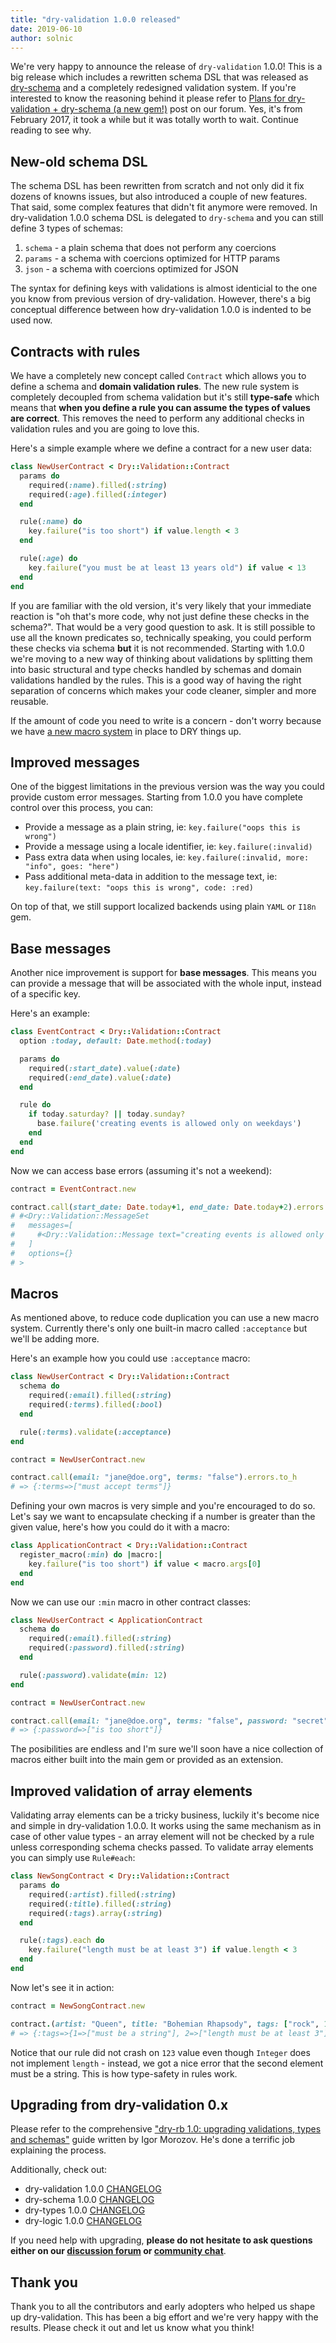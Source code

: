 ```yaml
---
title: "dry-validation 1.0.0 released"
date: 2019-06-10
author: solnic
---
```


We're very happy to announce the release of `dry-validation` 1.0.0! This is a big release which includes a rewritten schema DSL that was released as [dry-schema](/gems/dry-schema) and a completely redesigned validation system. If you're interested to know the reasoning behind it please refer to [Plans for dry-validation + dry-schema (a new gem!)](https://discourse.dry-rb.org/t/plans-for-dry-validation-dry-schema-a-new-gem/215) post on our forum. Yes, it's from February 2017, it took a while but it was totally worth to wait. Continue reading to see why.

## New-old schema DSL

The schema DSL has been rewritten from scratch and not only did it fix dozens of knowns issues, but also introduced a couple of new features. That said, some complex features that didn't fit anymore were removed. In dry-validation 1.0.0 schema DSL is delegated to `dry-schema` and you can still define 3 types of schemas:

1. `schema` - a plain schema that does not perform any coercions
1. `params` - a schema with coercions optimized for HTTP params
1. `json` - a schema with coercions optimized for JSON

The syntax for defining keys with validations is almost identicial to the one you know from previous version of dry-validation. However, there's a big conceptual difference between how dry-validation 1.0.0 is indented to be used now.

## Contracts with rules

We have a completely new concept called `Contract` which allows you to define a schema and **domain validation rules**. The new rule system is completely decoupled from schema validation but it's still **type-safe** which means that **when you define a rule you can assume the types of values are correct**. This removes the need to perform any additional checks in validation rules and you are going to love this.

Here's a simple example where we define a contract for a new user data:

```ruby
class NewUserContract < Dry::Validation::Contract
  params do
    required(:name).filled(:string)
    required(:age).filled(:integer)
  end

  rule(:name) do
    key.failure("is too short") if value.length < 3
  end

  rule(:age) do
    key.failure("you must be at least 13 years old") if value < 13
  end
end
```

If you are familiar with the old version, it's very likely that your immediate reaction is "oh that's more code, why not just define these checks in the schema?". That would be a very good question to ask. It is still possible to use all the known predicates so, technically speaking, you could perform these checks via schema **but** it is not recommended. Starting with 1.0.0 we're moving to a new way of thinking about validations by splitting them into basic structural and type checks handled by schemas and domain validations handled by the rules. This is a good way of having the right separation of concerns which makes your code cleaner, simpler and more reusable.

If the amount of code you need to write is a concern - don't worry because we have [a new macro system](/gems/dry-validation/macros) in place to DRY things up.

## Improved messages

One of the biggest limitations in the previous version was the way you could provide custom error messages. Starting from 1.0.0 you have complete control over this process, you can:

- Provide a message as a plain string, ie: `key.failure("oops this is wrong")`
- Provide a message using a locale identifier, ie: `key.failure(:invalid)`
- Pass extra data when using locales, ie: `key.failure(:invalid, more: "info", goes: "here")`
- Pass additional meta-data in addition to the message text, ie: `key.failure(text: "oops this is wrong", code: :red)`

On top of that, we still support localized backends using plain `YAML` or `I18n` gem.

## Base messages

Another nice improvement is support for **base messages**. This means you can provide a message that will be associated with the whole input, instead of a specific key.

Here's an example:

``` ruby
class EventContract < Dry::Validation::Contract
  option :today, default: Date.method(:today)

  params do
    required(:start_date).value(:date)
    required(:end_date).value(:date)
  end

  rule do
    if today.saturday? || today.sunday?
      base.failure('creating events is allowed only on weekdays')
    end
  end
end
```

Now we can access base errors (assuming it's not a weekend):

``` ruby
contract = EventContract.new

contract.call(start_date: Date.today+1, end_date: Date.today+2).errors
# #<Dry::Validation::MessageSet
#   messages=[
#     #<Dry::Validation::Message text="creating events is allowed only on weekdays" path=[nil] meta={}>
#   ]
#   options={}
# >
```

## Macros

As mentioned above, to reduce code duplication you can use a new macro system. Currently there's only one built-in macro called `:acceptance` but we'll be adding more.

Here's an example how you could use `:acceptance` macro:

``` ruby
class NewUserContract < Dry::Validation::Contract
  schema do
    required(:email).filled(:string)
    required(:terms).filled(:bool)
  end

  rule(:terms).validate(:acceptance)
end

contract = NewUserContract.new

contract.call(email: "jane@doe.org", terms: "false").errors.to_h
# => {:terms=>["must accept terms"]}
```

Defining your own macros is very simple and you're encouraged to do so. Let's say we want to encapsulate checking if a number is greater than the given value, here's how you could do it with a macro: 

``` ruby
class ApplicationContract < Dry::Validation::Contract
  register_macro(:min) do |macro:|
    key.failure("is too short") if value < macro.args[0]
  end
end
```

Now we can use our `:min` macro in other contract classes:

```ruby
class NewUserContract < ApplicationContract
  schema do
    required(:email).filled(:string)
    required(:password).filled(:string)
  end

  rule(:password).validate(min: 12)
end

contract = NewUserContract.new

contract.call(email: "jane@doe.org", terms: "false", password: "secret").errors.to_h
# => {:password=>["is too short"]}
```

The posibilities are endless and I'm sure we'll soon have a nice collection of macros either built into the main gem or provided as an extension.

## Improved validation of array elements

Validating array elements can be a tricky business, luckily it's become nice and simple in dry-validation 1.0.0. It works using the same mechanism as in case of other value types - an array element will not be checked by a rule unless corresponding schema checks passed. To validate array elements you can simply use `Rule#each`:

``` ruby
class NewSongContract < Dry::Validation::Contract
  params do
    required(:artist).filled(:string)
    required(:title).filled(:string)
    required(:tags).array(:string)
  end

  rule(:tags).each do
    key.failure("length must be at least 3") if value.length < 3
  end
end
```

Now let's see it in action:


```ruby
contract = NewSongContract.new

contract.(artist: "Queen", title: "Bohemian Rhapsody", tags: ["rock", 123, "ab"]).errors.to_h
# => {:tags=>{1=>["must be a string"], 2=>["length must be at least 3"]}
```

Notice that our rule did not crash on `123` value even though `Integer` does not implement `length` - instead, we got a nice error that the second element must be a string. This is how type-safety in rules work.

## Upgrading from dry-validation 0.x

Please refer to the comprehensive ["dry-rb 1.0: upgrading validations, types and schemas"](https://www.morozov.is/2019/05/31/upgrading-dry-gems.html) guide written by Igor Morozov. He's done a terrific job explaining the process. 

Additionally, check out:

- dry-validation 1.0.0 [CHANGELOG](https://github.com/dry-rb/dry-validation/blob/master/CHANGELOG.md#v100-to-be-released)
- dry-schema 1.0.0 [CHANGELOG](https://github.com/dry-rb/dry-schema/blob/master/CHANGELOG.md#v100-to-be-released)
- dry-types 1.0.0 [CHANGELOG](https://github.com/dry-rb/dry-types/blob/master/CHANGELOG.md#v100-to-be-released)
- dry-logic 1.0.0 [CHANGELOG](https://github.com/dry-rb/dry-logic/blob/master/CHANGELOG.md#v100-to-be-released)

If you need help with upgrading, **please do not hesitate to ask questions either on our [discussion forum](https://discourse.dry-rb.org) or [community chat](https://dry-rb.zulipchat.org)**.

## Thank you

Thank you to all the contributors and early adopters who helped us shape up dry-validation. This has been a big effort and we're very happy with the results. Please check it out and let us know what you think!
